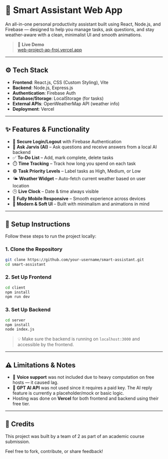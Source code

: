 
# 🧠 Smart Assistant Web App

An all-in-one personal productivity assistant built using React, Node.js, and Firebase — designed to help you manage tasks, ask questions, and stay weather-aware with a clean, minimalist UI and smooth animations.

> 🔗 **Live Demo**  
[web-project-ap-frpj.vercel.app](https://web-project-ap-frpj.vercel.app/)  


---

## ⚙️ Tech Stack

- **Frontend**: React.js, CSS (Custom Styling), Vite
- **Backend**: Node.js, Express.js
- **Authentication**: Firebase Auth
- **Database/Storage**: LocalStorage (for tasks)
- **External APIs**: OpenWeatherMap API (weather info)
- **Deployment**: Vercel

---

## ✨ Features & Functionality

- 🔐 **Secure Login/Logout** with Firebase Authentication  
- 🤖 **Ask Jarvis (AI)** – Ask questions and receive answers from a local AI backend  
- ✅ **To-Do List** – Add, mark complete, delete tasks  
- ⏱️ **Time Tracking** – Track how long you spend on each task  
- 🟢 **Task Priority Levels** – Label tasks as High, Medium, or Low  
- 🌤️ **Weather Widget** – Auto-fetch current weather based on user location  
- 🕒 **Live Clock** – Date & time always visible  
- 📱 **Fully Mobile Responsive** – Smooth experience across devices  
- 🌸 **Modern & Soft UI** – Built with minimalism and animations in mind

---

## 🚀 Setup Instructions

Follow these steps to run the project locally:

### 1. Clone the Repository

```bash
git clone https://github.com/your-username/smart-assistant.git
cd smart-assistant
```

### 2. Set Up Frontend

```bash
cd client
npm install
npm run dev
```

### 3. Set Up Backend

```bash
cd server
npm install
node index.js
```

> 💡 Make sure the backend is running on `localhost:3000` and accessible by the frontend.

---

## ⚠️ Limitations & Notes

- 🎤 **Voice support** was not included due to heavy computation on free hosts — it caused lag.
- 🧠 **GPT AI API** was not used since it requires a paid key. The AI reply feature is currently a placeholder/mock or basic logic.
- Hosting was done on **Vercel** for both frontend and backend using their free tier.

---

## 🙌 Credits

This project was built by a team of 2 as part of an academic course submission.

Feel free to fork, contribute, or share feedback!
